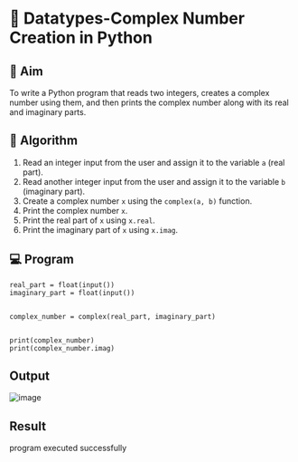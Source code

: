 # 🧮 Datatypes-Complex Number Creation in Python

## 🎯 Aim
To write a Python program that reads two integers, creates a complex number using them, and then prints the complex number along with its real and imaginary parts.

## 🧠 Algorithm
1. Read an integer input from the user and assign it to the variable `a` (real part).
2. Read another integer input from the user and assign it to the variable `b` (imaginary part).
3. Create a complex number `x` using the `complex(a, b)` function.
4. Print the complex number `x`.
5. Print the real part of `x` using `x.real`.
6. Print the imaginary part of `x` using `x.imag`.

## 💻 Program
```
real_part = float(input())
imaginary_part = float(input())


complex_number = complex(real_part, imaginary_part)


print(complex_number)
print(complex_number.imag)
```

## Output
![image](https://github.com/user-attachments/assets/e201b3c9-615b-4b7f-891c-a480b4265703)

## Result
program executed successfully
